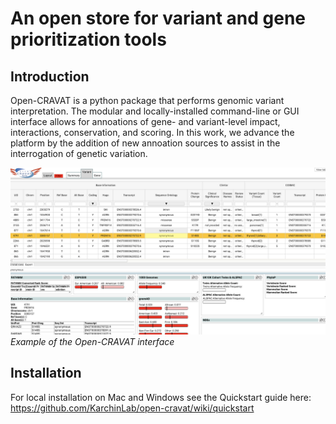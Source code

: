 # An open store for variant and gene prioritization tools

## Introduction 

Open-CRAVAT is a python package that performs genomic variant interpretation. The modular and locally-installed command-line or GUI interface allows for  annoations of gene- and variant-level impact, interactions, conservation, and scoring. In this work, we advance the platform by the addition of new annoation sources to assist in the interrogation of genetic variation.

![alt text](results.png) 
*Example of the Open-CRAVAT interface*

## Installation 

For local installation on Mac and Windows see the Quickstart guide here: https://github.com/KarchinLab/open-cravat/wiki/quickstart
